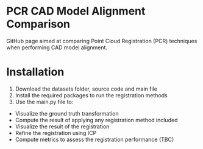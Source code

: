 # PCR CAD Model Alignment Comparison

GitHub page aimed at comparing Point Cloud Registration (PCR) techniques when performing CAD model alignment. 

# Installation
1. Download the datasets folder, source code and main file
2. Install the required packages to run the registration methods
3. Use the main.py file to:
  -  Visualize the ground truth transformation
  -  Compute the result of applying any registration method included
  -  Visualize the result of the registration
  -  Refine the registration using ICP
  -  Compute metrics to assess the registration performance (TBC)
